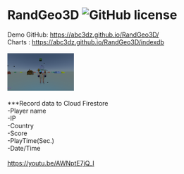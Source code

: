 # RandGeo3D ![GitHub license](https://img.shields.io/badge/license-MIT-blue.svg)
Demo GitHub: https://abc3dz.github.io/RandGeo3D/
<br>Charts : https://abc3dz.github.io/RandGeo3D/indexdb
<br>
<br><img src="https://github.com/abc3dz/RandGeo/blob/master/screenshot/randgeo88.gif" width="30%" height="30%">
<br>
<br>***Record data to Cloud Firestore
<br>-Player name
<br>-IP
<br>-Country
<br>-Score
<br>-PlayTime(Sec.)
<br>-Date/Time
<br><br>
https://youtu.be/AWNptE7jQ_I
